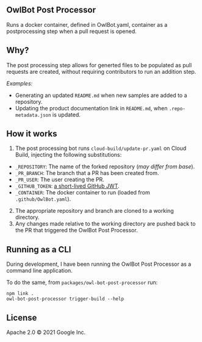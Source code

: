 ## OwlBot Post Processor

Runs a docker container, defined in OwlBot.yaml, container as a postprocessing
step when a pull request is opened.

## Why?

The post processing step allows for generted files to be populated as pull
requests are created, without requiring contributors to run an addition step.

*Examples:*

* Generating an updated `README.md` when new samples are added to a repository.
* Updating the product documentation link in `README.md`, when
  `.repo-metadata.json` is updated.

## How it works

1. The post processing bot runs `cloud-build/update-pr.yaml` on Cloud Build,
injecting the following substitutions:

* `_REPOSITORY`: The name of the forked repository (_may differ from base_).
* `_PR_BRANCH`: The branch that a PR has been created from.
* `_PR_USER`: The user creating the PR.
* `_GITHUB_TOKEN`: [a short-lived GitHub JWT](https://docs.github.com/en/free-pro-team@latest/developers/apps/authenticating-with-github-apps).
* `_CONTAINER`: The docker container to run (loaded from `.github/OwlBot.yaml`).

2. The appropriate repository and branch are cloned to a working directory.
3. Any changes made relative to the working directory are pushed back to
  the PR that triggered the OwlBot Post Processor.

## Running as a CLI

During development, I have been running the OwlBot Post Processor as a command
line application.

To do the same, from `packages/owl-bot-post-processor` run:

```
npm link .
owl-bot-post-processor trigger-build --help
```

## License

Apache 2.0 © 2021 Google Inc.
